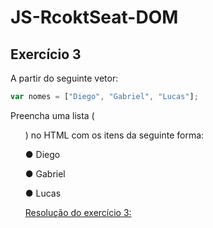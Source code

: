 # JS-RcoktSeat-DOM
## Exercício 3

A partir do seguinte vetor:

```javascript
var nomes = ["Diego", "Gabriel", "Lucas"];
```

Preencha uma lista (<ul>) no HTML com os itens da seguinte forma:

● Diego
  
● Gabriel

● Lucas

[Resolução do exercício 3:](https://codepen.io/brunodhein/pen/JjjWVzO)
